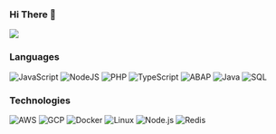 ### Hi There 👋
[![](https://www.siddiquipro.com/dev.jpg)](https://www.siddiquipro.com/)

### Languages

![JavaScript](https://img.shields.io/badge/-JavaScript-aqua?&logo=JavaScript)
![NodeJS](https://img.shields.io/badge/-NodeJs-aqua?&logo=node.js)
![PHP](https://img.shields.io/badge/-PHP-aqua?&logo=PHP)
![TypeScript](https://img.shields.io/badge/-TypeScript-aqua?&logo=TypeScript)
![ABAP](https://img.shields.io/badge/-ABAP-aqua?&logo=SAP)
![Java](https://img.shields.io/badge/-Java-aqua?&logo=Java&logoColor=007396)
![SQL](https://img.shields.io/badge/-SQL-aqua?&logo=MySQL)

### Technologies

![AWS](https://img.shields.io/badge/-AWS-aqua?&logo=Amazon-AWS&logoColor=F90)
![GCP](https://img.shields.io/badge/-GCP-aqua?&logo=GCP)
![Docker](https://img.shields.io/badge/-Docker-aqua?&logo=Docker)
![Linux](https://img.shields.io/badge/-Linux-aqua?&logo=Linux)
![Node.js](https://img.shields.io/badge/-Node.js-aqua?&logo=node.js) 
![Redis](https://img.shields.io/badge/-Redis-aqua?&logo=Redis)
<!--
**mohammadsiddiqui/mohammadsiddiqui** is a ✨ _special_ ✨ repository because its `README.md` (this file) appears on your GitHub profile.

Here are some ideas to get you started:

- 🔭 I’m currently working on ...
- 🌱 I’m currently learning ...
- 👯 I’m looking to collaborate on ...
- 🤔 I’m looking for help with ...
- 💬 Ask me about ...
- 📫 How to reach me: ...
- 😄 Pronouns: ...
- ⚡ Fun fact: ...
-->
